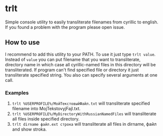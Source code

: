 # trlt
Simple console utility to easily transliterate filenames from cyrillic to english.
If you found a problem with the program please open issue.

## How to use
I recommend to add this utility to your PATH.
To use it just type `trlt value`. Instead of `value` you can put filename that you want to transliterate,
directory name in which case all cyrillic-named files in this directory will be transliterated.
If program can't find specified file or directory it just transliterate specified string.
You also can specify several arguments at one call.

### Examples
1. `trlt %USERPROFILE%/МойТекстовыйФайл.txt` will transliterate specified filename into MojTekstovyjFajl.txt.
2. `trlt %USERPROFILE%/MyDirectoryWithRussianNamedFiles` will transliterate all files inside specified directory.
3. `trlt dirname файл.ext строка` will transliterate all files in dirname, файл and show stroka.
